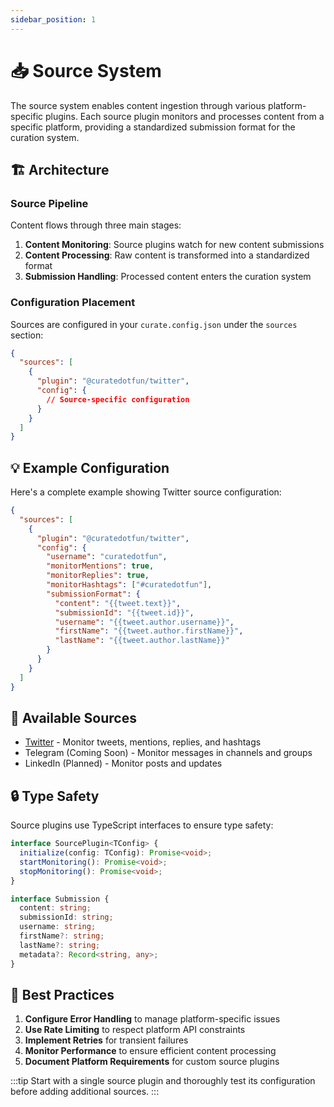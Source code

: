 ```yaml
---
sidebar_position: 1
---
```


# 📥 Source System

The source system enables content ingestion through various platform-specific plugins. Each source plugin monitors and processes content from a specific platform, providing a standardized submission format for the curation system.

## 🏗️ Architecture

### Source Pipeline

Content flows through three main stages:

1. **Content Monitoring**: Source plugins watch for new content submissions
2. **Content Processing**: Raw content is transformed into a standardized format
3. **Submission Handling**: Processed content enters the curation system

### Configuration Placement

Sources are configured in your `curate.config.json` under the `sources` section:

```json
{
  "sources": [
    {
      "plugin": "@curatedotfun/twitter",
      "config": {
        // Source-specific configuration
      }
    }
  ]
}
```

## 💡 Example Configuration

Here's a complete example showing Twitter source configuration:

```json
{
  "sources": [
    {
      "plugin": "@curatedotfun/twitter",
      "config": {
        "username": "curatedotfun",
        "monitorMentions": true,
        "monitorReplies": true,
        "monitorHashtags": ["#curatedotfun"],
        "submissionFormat": {
          "content": "{{tweet.text}}",
          "submissionId": "{{tweet.id}}",
          "username": "{{tweet.author.username}}",
          "firstName": "{{tweet.author.firstName}}",
          "lastName": "{{tweet.author.lastName}}"
        }
      }
    }
  ]
}
```

## 🔌 Available Sources

- [Twitter](./twitter.md) - Monitor tweets, mentions, replies, and hashtags
- Telegram (Coming Soon) - Monitor messages in channels and groups
- LinkedIn (Planned) - Monitor posts and updates

## 🔒 Type Safety

Source plugins use TypeScript interfaces to ensure type safety:

```typescript
interface SourcePlugin<TConfig> {
  initialize(config: TConfig): Promise<void>;
  startMonitoring(): Promise<void>;
  stopMonitoring(): Promise<void>;
}

interface Submission {
  content: string;
  submissionId: string;
  username: string;
  firstName?: string;
  lastName?: string;
  metadata?: Record<string, any>;
}
```

## 🚀 Best Practices

1. **Configure Error Handling** to manage platform-specific issues
2. **Use Rate Limiting** to respect platform API constraints
3. **Implement Retries** for transient failures
4. **Monitor Performance** to ensure efficient content processing
5. **Document Platform Requirements** for custom source plugins

:::tip
Start with a single source plugin and thoroughly test its configuration before adding additional sources.
:::
